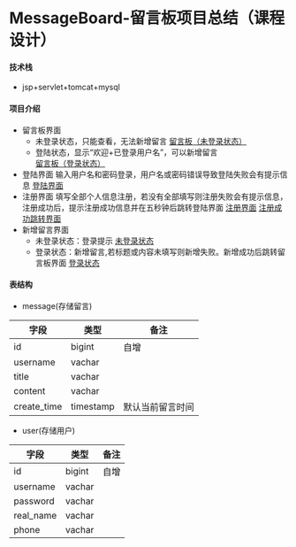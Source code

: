 # MessageBoard-留言板项目总结（课程设计）
#### 技术栈
- jsp+servlet+tomcat+mysql
#### 项目介绍
- 留言板界面
    - 未登录状态，只能查看，无法新增留言
    [留言板（未登录状态）](web/img/msg.png)
    - 登陆状态，显示“欢迎+已登录用户名”，可以新增留言
    [留言板（登录状态）](web/img/loginMsg.png)
- 登陆界面
输入用户名和密码登录，用户名或密码错误导致登陆失败会有提示信息
[登陆界面](web/img/login.png)
- 注册界面
填写全部个人信息注册，若没有全部填写则注册失败会有提示信息，注册成功后，提示注册成功信息并在五秒钟后跳转登陆界面
[注册界面](web/img/register.png)
[注册成功跳转界面](web/img/registerSuccess.png)
- 新增留言界面
    - 未登录状态：登录提示
    [未登录状态](web/img/addMsg.png)
    - 登录状态：新增留言,若标题或内容未填写则新增失败。新增成功后跳转留言板界面
    [登录状态](web/img/loginAddMsg.png)
#### 表结构
- message(存储留言)

| 字段 | 类型 | 备注 |
| ---- | ---- | ---- |
| id   | bigint| 自增|
| username|vachar|  |
|title|vachar|       |
|content|vachar|     |
|create_time|timestamp|默认当前留言时间|

- user(存储用户)

| 字段 | 类型 | 备注 |
| ---- | ---- | ---- |
| id   | bigint| 自增 |
|username|vachar|     |
|password|vachar|     |
|real_name|vachar|    |
|phone|vachar |       |




